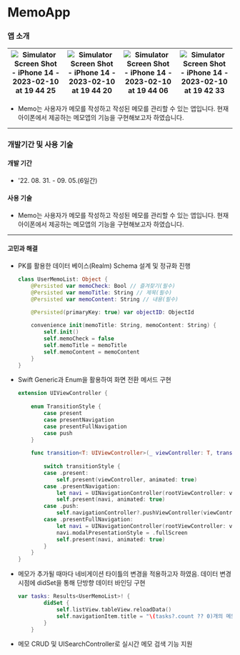 # MemoApp

### 앱 소개

| ![Simulator Screen Shot - iPhone 14 - 2023-02-10 at 19 44 25](https://user-images.githubusercontent.com/84652513/218244181-1c239f79-f0f0-4815-9540-8104ae8a389b.png) | ![Simulator Screen Shot - iPhone 14 - 2023-02-10 at 19 44 20](https://user-images.githubusercontent.com/84652513/218244196-ad2a352b-7c99-4a27-8915-aa112eb94438.png) | ![Simulator Screen Shot - iPhone 14 - 2023-02-10 at 19 44 06](https://user-images.githubusercontent.com/84652513/218244212-5ef14022-2be1-48ac-97d4-30d19ca9dbe0.png) | ![Simulator Screen Shot - iPhone 14 - 2023-02-10 at 19 42 33](https://user-images.githubusercontent.com/84652513/218244222-e96131f5-c69d-4979-8146-a07677ad6565.png) |
| ------------------------------------------------------------ | ------------------------------------------------------------ | ------------------------------------------------------------ | ------------------------------------------------------------ |

- Memo는 사용자가 메모를 작성하고 작성된 메모를 관리할 수 있는 앱입니다. 현재 아이폰에서 제공하는 메모앱의 기능을 구현해보고자 하였습니다.

------

### 개발기간 및 사용 기술

#### 개발 기간

- '22. 08. 31. - 09. 05.(6일간)

#### 사용 기술

- Memo는 사용자가 메모를 작성하고 작성된 메모를 관리할 수 있는 앱입니다. 현재 아이폰에서 제공하는 메모앱의 기능을 구현해보고자 하였습니다.

------

#### 고민과 해결

- PK를 활용한 데이터 베이스(Realm) Schema 설계 및 정규화 진행

  ```swift
  class UserMemoList: Object {
      @Persisted var memoCheck: Bool // 즐겨찾기(필수)
      @Persisted var memoTitle: String // 제목(필수)
      @Persisted var memoContent: String // 내용(필수)
      
      @Persisted(primaryKey: true) var objectID: ObjectId
  
      convenience init(memoTitle: String, memoContent: String) {
          self.init()
          self.memoCheck = false
          self.memoTitle = memoTitle
          self.memoContent = memoContent
      }
  }
  
  ```

- Swift Generic과 Enum을 활용하여 화면 전환 메서드 구현

  ```swift
  extension UIViewController {
      
      enum TransitionStyle {
          case present
          case presentNavigation
          case presentFullNavigation
          case push
      }
      
      func transition<T: UIViewController>(_ viewController: T, transitionStyle: TransitionStyle = .present) {
          
          switch transitionStyle {
          case .present:
              self.present(viewController, animated: true)
          case .presentNavigation:
              let navi = UINavigationController(rootViewController: viewController)
              self.present(navi, animated: true)
          case .push:
              self.navigationController?.pushViewController(viewController, animated: true)
          case .presentFullNavigation:
              let navi = UINavigationController(rootViewController: viewController)
              navi.modalPresentationStyle = .fullScreen
              self.present(navi, animated: true)
          }
      }
  }
  ```

- 메모가 추가될 때마다 네비게이션 타이틀의 변경을 적용하고자 하였음. 데이터 변경 시점에 didSet을 통해 단방향 데이터 바인딩 구현

  ```swift
  var tasks: Results<UserMemoList>! {
          didSet {
              self.listView.tableView.reloadData()
              self.navigationItem.title = "\(tasks?.count ?? 0)개의 메모"
          }
      }
  ```

- 메모 CRUD 및 UISearchController로 실시간 메모 검색 기능 지원
